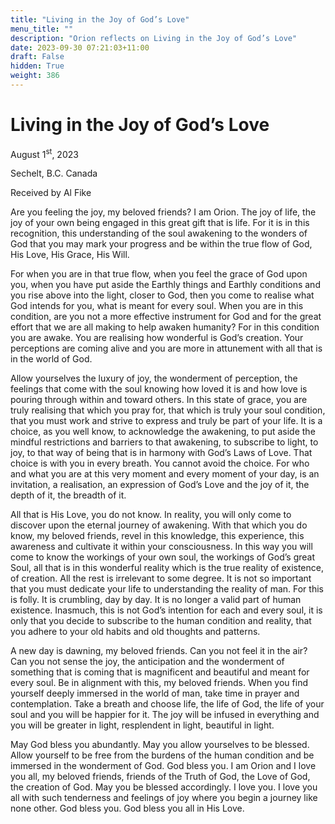 ```yaml
---
title: "Living in the Joy of God’s Love"
menu_title: ""
description: "Orion reflects on Living in the Joy of God’s Love"
date: 2023-09-30 07:21:03+11:00
draft: False
hidden: True
weight: 386
---
```

# Living in the Joy of God’s Love  

August 1<sup>st</sup>, 2023

Sechelt, B.C. Canada

Received by Al Fike  


Are you feeling the joy, my beloved friends? I am Orion. The joy of life, the joy of your own being engaged in this great gift that is life. For it is in this recognition, this understanding of the soul awakening to the wonders of God that you may mark your progress and be within the true flow of God, His Love, His Grace, His Will. 

For when you are in that true flow, when you feel the grace of God upon you, when you have put aside the Earthly things and Earthly conditions and you rise above into the light, closer to God, then you come to realise what God intends for you, what is meant for every soul. When you are in this condition, are you not a more effective instrument for God and for the great effort that we are all making to help awaken humanity? For in this condition you are awake. You are realising how wonderful is God’s creation. Your perceptions are coming alive and you are more in attunement with all that is in the world of God. 

Allow yourselves the luxury of joy, the wonderment of perception, the feelings that come with the soul knowing how loved it is and how love is pouring through within and toward others. In this state of grace, you are truly realising that which you pray for, that which is truly your soul condition, that you must work and strive to express and truly be part of your life. It is a choice, as you well know, to acknowledge the awakening, to put aside the mindful restrictions and barriers to that awakening, to subscribe to light, to joy, to that way of being that is in harmony with God’s Laws of Love. That choice is with you in every breath. You cannot avoid the choice. For who and what you are at this very moment and every moment of your day, is an invitation, a realisation, an expression of God’s Love and the joy of it, the depth of it, the breadth of it. 

All that is His Love, you do not know. In reality, you will only come to discover upon the eternal journey of awakening. With that which you do know, my beloved friends, revel in this knowledge, this experience, this awareness and cultivate it within your consciousness. In this way you will come to know the workings of your own soul, the workings of God’s great Soul, all that is in this wonderful reality which is the true reality of existence, of creation. All the rest is irrelevant to some degree. It is not so important that you must dedicate your life to understanding the reality of man. For this is folly. It is crumbling, day by day. It is no longer a valid part of human existence. Inasmuch, this is not God’s intention for each and every soul, it is only that you decide to subscribe to the human condition and reality, that you adhere to your old habits and old thoughts and patterns. 

A new day is dawning, my beloved friends. Can you not feel it in the air? Can you not sense the joy, the anticipation and the wonderment of something that is coming that is magnificent and beautiful and meant for every soul. Be in alignment with this, my beloved friends. When you find yourself deeply immersed in the world of man, take time in prayer and contemplation. Take a breath and choose life, the life of God, the life of your soul and you will be happier for it. The joy will be infused in everything and you will be greater in light, resplendent in light, beautiful in light. 

May God bless you abundantly. May you allow yourselves to be blessed. Allow yourself to be free from the burdens of the human condition and be immersed in the wonderment of God. God bless you. I am Orion and I love you all, my beloved friends, friends of the Truth of God, the Love of God, the creation of God. May you be blessed accordingly. I love you. I love you all with such tenderness and feelings of joy where you begin a journey like none other. God bless you. God bless you all in His Love.